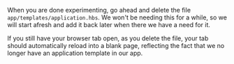 When you are done experimenting, go ahead and delete the file
`app/templates/application.hbs`. We won't be needing this for a while,
so we will start afresh and add it back later when there we have a need
for it.

If you still have your browser tab open, as you delete the file, your
tab should automatically reload into a blank page, reflecting the fact
that we no longer have an application template in our app.
